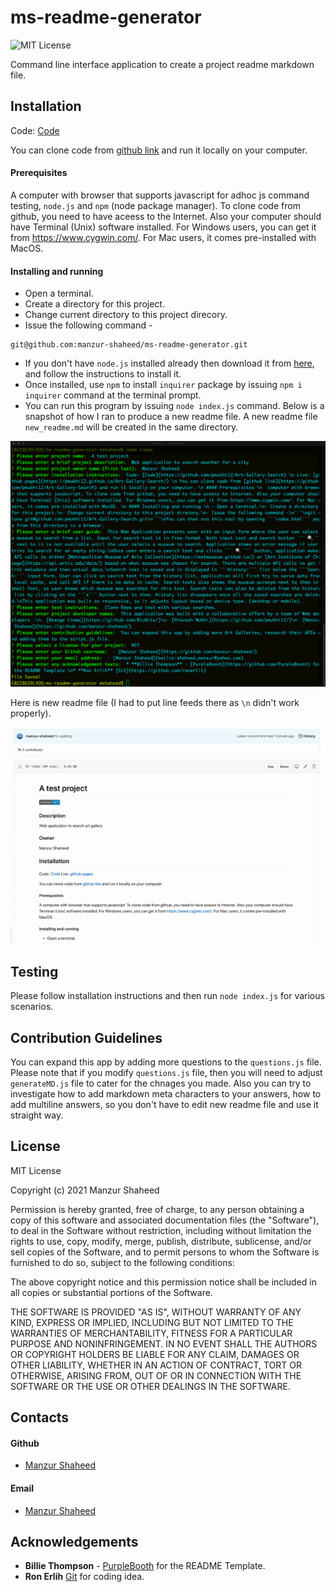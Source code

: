 # ms-readme-generator
![MIT License](https://img.shields.io/badge/License-MIT-blue.svg)

Command line interface application to create a project readme markdown file.
## Installation
Code: [Code](https://github.com/manzur-shaheed/ms-readme-generator) 

You can clone code from [github link](https://github.com/manzur-shaheed/ms-readme-generator) and run it locally on your computer. 
#### Prerequisites 
A computer with browser that supports javascript for adhoc js command testing, ```node.js``` and ```npm``` (node package manager). To clone code from github, you need to have aceess to the Internet. Also your computer should have Terminal (Unix) software installed. For Windows users, you can get it from https://www.cygwin.com/. For Mac users, it comes pre-installed with MacOS. 
#### Installing and running 
- Open a terminal.
- Create a directory for this project.
- Change current directory to this project direcory.
- Issue the following command -
```
git@github.com:manzur-shaheed/ms-readme-generator.git
```
- If you don't have ```node.js``` installed already then download it from [here](https://nodejs.org/en/download/), and follow the instructions to install it.
- Once installed, use ```npm``` to install ```inquirer``` package by issuing ```npm i inquirer``` command at the terminal prompt.
- You can run this program by issuing ```node index.js``` command. Below is a snapshot of how I ran to produce a new readme file. A new readme file ```new_readme.md``` will be created in the same directory.

![new_readme](./images/readme-generator.png)

Here is new readme file (I had to put line feeds there as ```\n``` didn't work properly).

![example](./images/readme-generator-test.gif)

## Testing
Please follow installation instructions and then run ```node index.js``` for various scenarios.
## Contribution Guidelines
You can expand this app by adding more questions to the ```questions.js``` file. Please note that if you modify ```questions.js``` file, then you will need to adjust ```generateMD.js``` file to cater for the chnages you made. Also you can try to investigate how to add markdown meta characters to your answers, how to add multiline answers, so you don't have to edit new readme file and use it straight way.
## License
MIT License

Copyright (c) 2021 Manzur Shaheed

Permission is hereby granted, free of charge, to any person obtaining a copy of this software and associated documentation files (the "Software"), to deal in the Software without restriction, including without limitation the rights to use, copy, modify, merge, publish, distribute, sublicense, and/or sell copies of the Software, and to permit persons to whom the Software is furnished to do so, subject to the following conditions:

The above copyright notice and this permission notice shall be included in all copies or substantial portions of the Software.

THE SOFTWARE IS PROVIDED "AS IS", WITHOUT WARRANTY OF ANY KIND, EXPRESS OR IMPLIED, INCLUDING BUT NOT LIMITED TO THE WARRANTIES OF MERCHANTABILITY, FITNESS FOR A PARTICULAR PURPOSE AND NONINFRINGEMENT. IN NO EVENT SHALL THE AUTHORS OR COPYRIGHT HOLDERS BE LIABLE FOR ANY CLAIM, DAMAGES OR OTHER LIABILITY, WHETHER IN AN ACTION OF CONTRACT, TORT OR OTHERWISE, ARISING FROM, OUT OF OR IN CONNECTION WITH THE SOFTWARE OR THE USE OR OTHER DEALINGS IN THE SOFTWARE.
## Contacts
#### Github
- [Manzur Shaheed](https://github.com/manzur-shaheed/)
#### Email
- [Manzur Shaheed](mailto:shaheed_manzur@yahoo.com)
## Acknowledgements
* **Billie Thompson** - [PurpleBooth](https://github.com/PurpleBooth) for the README Template.
* **Ron Erlih** [Git](https://github.com/ronerlih) for coding idea.
